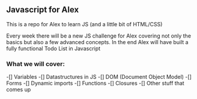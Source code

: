 ## Javascript for Alex
This is a repo for Alex to learn JS (and a little bit of HTML/CSS)

Every week there will be a new JS challenge for Alex covering not only the basics but also a few advanced concepts. In the end Alex will have built a fully functional Todo List in Javascript

### What we will cover: 
-[] Variables
-[] Datastructures in JS 
-[] DOM (Document Object Model)
-[] Forms
-[] Dynamic imports
-[] Functions
-[] Closures 
-[] Other stuff that comes up
